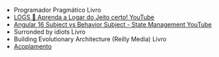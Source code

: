 
- Programador Pragmático	Livro	
- [LOGS 🤔 Aprenda a Logar do Jeito certo!	YouTube](https://www.youtube.com/watch?v=F_yUTNvlf5I)
- [Angular 16 Subject vs Behavior Subject - State Management	YouTube](https://www.youtube.com/watch?v=D-zmaR7rOAQ)
- Surronded by idiots	Livro	
- Building Evolutionary Architecture (Reilly Media)	Livro	
- [Acoplamento](https://www.youtube.com/watch?v=esm-1QXtA2Q)
